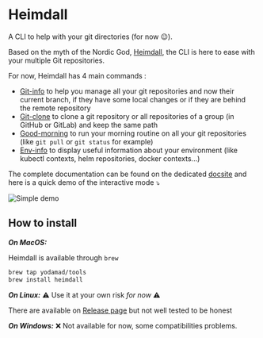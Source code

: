 # Heimdall

A CLI to help with your git directories (for now 😉).

Based on the myth of the Nordic God, [Heimdall](https://en.wikipedia.org/wiki/Heimdall), the CLI is here to ease with your multiple Git repositories.

For now, Heimdall has 4 main commands :

- [Git-info](https://yodamad.github.io/heimdall/git-info) to help you manage all your git repositories and now their current branch, if they have some local changes or if they are behind the remote repository
- [Git-clone](https://yodamad.github.io/heimdall/git-clone) to clone a git repository or all repositories of a group (in GitHub or GitLab) and keep the same path
- [Good-morning](https://yodamad.github.io/heimdall/good-morning) to run your morning routine on all your git repositories (like `git pull` or `git status` for example)
- [Env-info](https://yodamad.github.io/heimdall/env-info) to display useful information about your environment (like kubectl contexts, helm repositories, docker contexts...)

The complete documentation can be found on the dedicated [docsite](https://yodamad.github.io/heimdall/) and here is a quick demo of the interactive mode ⤵️

![Simple demo](site/docs/assets/heimdall-git-info-demo.gif)

## How to install

__*On MacOS:*__

Heimdall is available through `brew`

```bash
brew tap yodamad/tools
brew install heimdall
```

__*On Linux:*__ ⚠️ Use it at your own risk *for now* ⚠️

There are available on [Release page](https://github.com/yodamad/heimdall/releases) but not well tested to be honest

__*On Windows:*__ ❌ Not available for now, some compatibilities problems.
